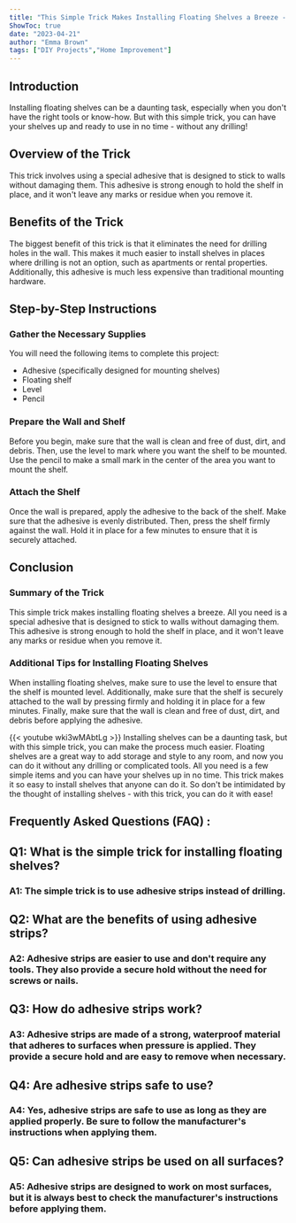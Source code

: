```yaml
---
title: "This Simple Trick Makes Installing Floating Shelves a Breeze - No Drilling Required!"
ShowToc: true 
date: "2023-04-21"
author: "Emma Brown" 
tags: ["DIY Projects","Home Improvement"]
---
```

## Introduction 
Installing floating shelves can be a daunting task, especially when you don't have the right tools or know-how. But with this simple trick, you can have your shelves up and ready to use in no time - without any drilling!

## Overview of the Trick
This trick involves using a special adhesive that is designed to stick to walls without damaging them. This adhesive is strong enough to hold the shelf in place, and it won't leave any marks or residue when you remove it.

## Benefits of the Trick
The biggest benefit of this trick is that it eliminates the need for drilling holes in the wall. This makes it much easier to install shelves in places where drilling is not an option, such as apartments or rental properties. Additionally, this adhesive is much less expensive than traditional mounting hardware.

## Step-by-Step Instructions

### Gather the Necessary Supplies
You will need the following items to complete this project:
- Adhesive (specifically designed for mounting shelves)
- Floating shelf
- Level
- Pencil

### Prepare the Wall and Shelf
Before you begin, make sure that the wall is clean and free of dust, dirt, and debris. Then, use the level to mark where you want the shelf to be mounted. Use the pencil to make a small mark in the center of the area you want to mount the shelf.

### Attach the Shelf
Once the wall is prepared, apply the adhesive to the back of the shelf. Make sure that the adhesive is evenly distributed. Then, press the shelf firmly against the wall. Hold it in place for a few minutes to ensure that it is securely attached.

## Conclusion

### Summary of the Trick
This simple trick makes installing floating shelves a breeze. All you need is a special adhesive that is designed to stick to walls without damaging them. This adhesive is strong enough to hold the shelf in place, and it won't leave any marks or residue when you remove it.

### Additional Tips for Installing Floating Shelves
When installing floating shelves, make sure to use the level to ensure that the shelf is mounted level. Additionally, make sure that the shelf is securely attached to the wall by pressing firmly and holding it in place for a few minutes. Finally, make sure that the wall is clean and free of dust, dirt, and debris before applying the adhesive.

{{< youtube wki3wMAbtLg >}} 
Installing shelves can be a daunting task, but with this simple trick, you can make the process much easier. Floating shelves are a great way to add storage and style to any room, and now you can do it without any drilling or complicated tools. All you need is a few simple items and you can have your shelves up in no time. This trick makes it so easy to install shelves that anyone can do it. So don't be intimidated by the thought of installing shelves - with this trick, you can do it with ease!

## Frequently Asked Questions (FAQ) :
<h2>Q1: What is the simple trick for installing floating shelves?</h2>

<h3>A1: The simple trick is to use adhesive strips instead of drilling.</h3>

<h2>Q2: What are the benefits of using adhesive strips?</h2>

<h3>A2: Adhesive strips are easier to use and don't require any tools. They also provide a secure hold without the need for screws or nails.</h3>

<h2>Q3: How do adhesive strips work?</h2>

<h3>A3: Adhesive strips are made of a strong, waterproof material that adheres to surfaces when pressure is applied. They provide a secure hold and are easy to remove when necessary.</h3>

<h2>Q4: Are adhesive strips safe to use?</h2>

<h3>A4: Yes, adhesive strips are safe to use as long as they are applied properly. Be sure to follow the manufacturer's instructions when applying them.</h3>

<h2>Q5: Can adhesive strips be used on all surfaces?</h2>

<h3>A5: Adhesive strips are designed to work on most surfaces, but it is always best to check the manufacturer's instructions before applying them.</h3>





